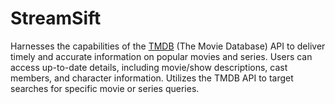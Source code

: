 # StreamSift
Harnesses the capabilities of the [TMDB](https://developer.themoviedb.org/reference/intro/getting-started) (The Movie Database) API to deliver timely and accurate information on popular movies and series. Users can access up-to-date details, including movie/show descriptions, cast members, and character information. Utilizes the TMDB API to target searches for specific movie or series queries.
